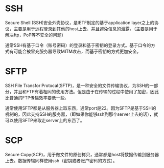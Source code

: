 # SSH
Secure Shell (SSH)安全外壳协议，是IETF制定的基于application layer之上的协议，主要是用于远程登录到其他的host上去，并且避免信息的泄露。（主要是用于解决ftp，PoP等不安全的问题）

通常SSH有基于口令（账号密码）的登录和基于密钥的登录方式。基于口令的方式有可能会被冒充服务器导致MITM攻击，而基于密钥的方式更加安全。

# SFTP
SSH File Transfor Protocal(SFTP)，是一种安全的文件传输协议，为SSH的一部分，并且和FTP有着相同的使用方法。但是由于在传输的过程中使用了加密，因此比普通的FTP传输效率要低一些。

通常使用SFTP都是从服务器上取东西，通常port是22。因为SFTP是基于SSH的机制的，因此支持SSH的服务器，（即如果你能够ssh到那个server上去的话），就可以使用SFTP来取走server上的东西了。


# SCP
Secure Copy(SCP)，用于做文件的原创拷贝，通常都是host将数据传输到服务器上去。数据传输同样使用ssh（密钥或者账户密码的方式）。
